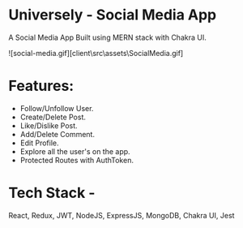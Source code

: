 # Universely - Social Media App
A Social Media App Built using MERN stack with Chakra UI.

![social-media.gif][client\src\assets\SocialMedia.gif]


# Features:
- Follow/Unfollow User.
- Create/Delete Post.
- Like/Dislike Post.
- Add/Delete Comment.
- Edit Profile.
- Explore all the user's on the app.
- Protected Routes with AuthToken.

# Tech Stack - 
React, Redux, JWT, NodeJS, ExpressJS, MongoDB, Chakra UI, Jest
